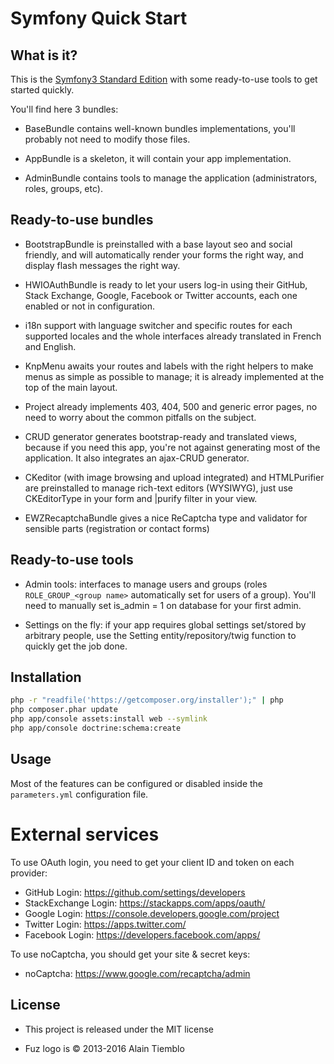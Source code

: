 Symfony Quick Start
========================

## What is it?

This is the [Symfony3 Standard Edition](https://github.com/symfony/symfony-standard) with some ready-to-use tools to get started quickly.

You'll find here 3 bundles:

- BaseBundle contains well-known bundles implementations, you'll probably not need to modify those files.

- AppBundle is a skeleton, it will contain your app implementation.

- AdminBundle contains tools to manage the application (administrators, roles, groups, etc).

## Ready-to-use bundles

- BootstrapBundle is preinstalled with a base layout seo and social friendly, and will automatically render your forms the right way, and display flash messages the right way.

- HWIOAuthBundle is ready to let your users log-in using their GitHub, Stack Exchange, Google, Facebook or Twitter accounts, each one enabled or not in configuration.

- i18n support with language switcher and specific routes for each supported locales and the whole interfaces already translated in French and English.

- KnpMenu awaits your routes and labels with the right helpers to make menus as simple as possible to manage; it is already implemented at the top of the main layout.

- Project already implements 403, 404, 500 and generic error pages, no need to worry about the common pitfalls on the subject.

- CRUD generator generates bootstrap-ready and translated views, because if you need this app, you're not against generating most of the application. It also integrates an ajax-CRUD generator.

- CKeditor (with image browsing and upload integrated) and HTMLPurifier are preinstalled to manage rich-text editors (WYSIWYG), just use CKEditorType in your form and |purify filter in your view.

- EWZRecaptchaBundle gives a nice ReCaptcha type and validator for sensible parts (registration or contact forms)

## Ready-to-use tools

- Admin tools: interfaces to manage users and groups (roles `ROLE_GROUP_<group name>` automatically set for users of a group). You'll need to manually set is_admin = 1 on database for your first admin.

- Settings on the fly: if your app requires global settings set/stored by arbitrary people, use the Setting entity/repository/twig function to quickly get the job done.

## Installation

```sh
php -r "readfile('https://getcomposer.org/installer');" | php
php composer.phar update
php app/console assets:install web --symlink
php app/console doctrine:schema:create
```

## Usage

Most of the features can be configured or disabled inside the `parameters.yml` configuration file.

# External services

To use OAuth login, you need to get your client ID and token on each provider:

- GitHub Login: https://github.com/settings/developers
- StackExchange Login: https://stackapps.com/apps/oauth/
- Google Login: https://console.developers.google.com/project
- Twitter Login: https://apps.twitter.com/
- Facebook Login: https://developers.facebook.com/apps/

To use noCaptcha, you should get your site & secret keys:

- noCaptcha: https://www.google.com/recaptcha/admin

## License

- This project is released under the MIT license

- Fuz logo is © 2013-2016 Alain Tiemblo

